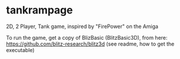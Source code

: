 # tankrampage
2D, 2 Player, Tank game, inspired by "FirePower" on the Amiga

To run the game, get a copy of BlizBasic (BlitzBasic3D), from here:
 https://github.com/blitz-research/blitz3d (see readme, how to get the executable)
